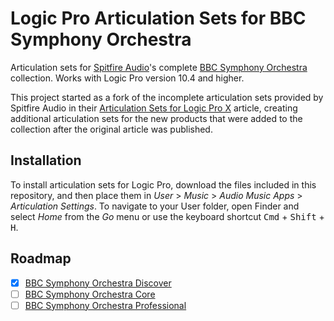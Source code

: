 # Logic Pro Articulation Sets for BBC Symphony Orchestra
Articulation sets for [Spitfire Audio](https://www.spitfireaudio.com/)'s complete [BBC Symphony Orchestra](https://www.spitfireaudio.com/bbc-symphony-orchestra) collection. Works with Logic Pro version 10.4 and higher.

This project started as a fork of the incomplete articulation sets provided by Spitfire Audio in their [Articulation Sets for Logic Pro X](https://spitfireaudio.zendesk.com/hc/en-us/articles/360018909538-Articulation-Sets-for-Logic-Pro-X) article, creating additional articulation sets for the  new products that were added to the collection after the original article was published.

## Installation
To install articulation sets for Logic Pro, download the files included in this repository, and then place them in _User_ > _Music_ > _Audio Music Apps_ > _Articulation Settings_. To navigate to your User folder, open Finder and select _Home_ from the _Go_ menu or use the keyboard shortcut <kbd>Cmd</kbd> + <kbd>Shift</kbd> + <kbd>H</kbd>.

## Roadmap
- [x] [BBC Symphony Orchestra Discover](https://www.spitfireaudio.com/bbc-symphony-orchestra-discover)
- [ ] [BBC Symphony Orchestra Core](https://www.spitfireaudio.com/bbc-symphony-orchestra-core)
- [ ] [BBC Symphony Orchestra Professional](https://www.spitfireaudio.com/bbc-symphony-orchestra-professional)
